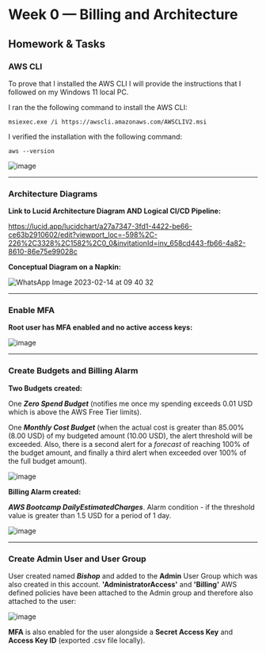 # Week 0 — Billing and Architecture

## Homework & Tasks

### AWS CLI

To prove that I installed the AWS CLI I will provide the instructions that I followed on my Windows 11 local PC.

I ran the the following command to install the AWS CLI:

  ```cli
  msiexec.exe /i https://awscli.amazonaws.com/AWSCLIV2.msi
  ```
 I verified the installation with the following command:
 
   ```cli
   aws --version
   ```
   
   ![image](https://user-images.githubusercontent.com/63907253/219645410-3f1be331-dfa3-4148-b7e6-fdb55919cb9f.png)

---

###  Architecture Diagrams

**Link to Lucid Architecture Diagram AND Logical CI/CD Pipeline:**

https://lucid.app/lucidchart/a27a7347-3fd1-4422-be66-ce63b2910602/edit?viewport_loc=-598%2C-226%2C3328%2C1582%2C0_0&invitationId=inv_658cd443-fb66-4a82-8610-86e75e99028c

**Conceptual Diagram on a Napkin:**


![WhatsApp Image 2023-02-14 at 09 40 32](https://user-images.githubusercontent.com/63907253/218699317-a8b89bfa-8979-4121-853b-16c6a1cb422f.jpeg)

---

###  Enable MFA

**Root user has MFA enabled and no active access keys:**

![image](https://user-images.githubusercontent.com/63907253/218700277-48664ce3-88da-4caf-8b34-244ec4648f98.png)

---

###  Create Budgets and Billing Alarm

**Two Budgets created:**

One **_Zero Spend Budget_** (notifies me once my spending exceeds 0.01 USD which is above the AWS Free Tier limits).

One **_Monthly Cost Budget_** (when the actual cost is greater than 85.00% (8.00 USD) of my budgeted amount (10.00 USD), the alert threshold will be exceeded. Also, there is a second alert for a _forecast_ of reaching 100% of the budget amount, and finally a third alert when exceeded over 100% of the full budget amount).

![image](https://user-images.githubusercontent.com/63907253/218704260-08928d80-879b-4647-96fd-3ac3cbdf6bee.png)

**Billing Alarm created:**

**_AWS Bootcamp DailyEstimatedCharges_**. Alarm condition - if the threshold value is greater than 1.5 USD for a period of 1 day.

![image](https://user-images.githubusercontent.com/63907253/218708396-913100f1-49a0-47e2-9c62-5e9e311ecd78.png)

---

### Create Admin User and User Group

User created named **_Bishop_** and added to the **Admin** User Group which was also created in this account. **'AdministratorAccess'** and **'Billing'** AWS defined policies have been attached to the Admin group and therefore also attached to the user:

![image](https://user-images.githubusercontent.com/63907253/218709710-2348eb2e-a89c-4868-bdcd-44eddf947deb.png)

**MFA** is also enabled for the user alongside a **Secret Access Key** and **Access Key ID** (exported .csv file locally).
